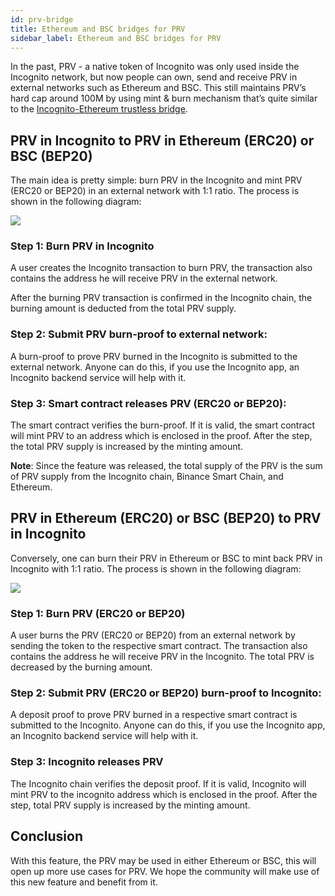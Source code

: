 ```yaml
---
id: prv-bridge
title: Ethereum and BSC bridges for PRV
sidebar_label: Ethereum and BSC bridges for PRV
---
```




In the past, PRV - a native token of Incognito was only used inside the Incognito network, but now people can own, send and receive PRV in external networks such as Ethereum and BSC. This still maintains PRV’s hard cap around 100M by using mint & burn mechanism that’s quite similar to the [Incognito-Ethereum trustless bridge](https://we.incognito.org/t/incognito-mode-for-ethereum/53).

## PRV in Incognito to PRV in Ethereum (ERC20) or BSC (BEP20)

The main idea is pretty simple: burn PRV in the Incognito and mint PRV (ERC20 or BEP20) in an external network with 1:1 ratio. The process is shown in the following diagram:

![](https://incognito-discourse.s3-us-west-2.amazonaws.com/original/2X/2/2265af444cd7427be97a80cb5aac7f1e78e940d2.jpeg)

### Step 1: Burn PRV in Incognito

A user creates the Incognito transaction to burn PRV, the transaction also contains the address he will receive PRV in the external network.

After the burning PRV transaction is confirmed in the Incognito chain, the burning amount is deducted from the total PRV supply.

### Step 2: Submit PRV burn-proof to external network:

A burn-proof to prove PRV burned in the Incognito is submitted to the external network. Anyone can do this, if you use the Incognito app, an Incognito backend service will help with it.

### Step 3: Smart contract releases PRV (ERC20 or BEP20):

The smart contract verifies the burn-proof. If it is valid, the smart contract will mint PRV to an address which is enclosed in the proof. After the step, the total PRV supply is increased by the minting amount.

**Note**: Since the feature was released, the total supply of the PRV is the sum of PRV supply from the Incognito chain, Binance Smart Chain, and Ethereum.

## PRV in Ethereum (ERC20) or BSC (BEP20) to PRV in Incognito

Conversely, one can burn their PRV in Ethereum or BSC to mint back PRV in Incognito with 1:1 ratio. The process is shown in the following diagram:

![](https://incognito-discourse.s3-us-west-2.amazonaws.com/original/2X/0/0ee674148ad1ded6c2a9d4da8764e2d9fa5de17e.jpeg)

### Step 1: Burn PRV (ERC20 or BEP20)

A user burns the PRV (ERC20 or BEP20) from an external network by sending the token to the respective smart contract. The transaction also contains the address he will receive PRV in the Incognito. The total PRV is decreased by the burning amount.

### Step 2: Submit PRV (ERC20 or BEP20) burn-proof to Incognito:

A deposit proof to prove PRV burned in a respective smart contract is submitted to the Incognito. Anyone can do this, if you use the Incognito app, an Incognito backend service will help with it.

### Step 3: Incognito releases PRV

The Incognito chain verifies the deposit proof. If it is valid, Incognito will mint PRV to the incognito address which is enclosed in the proof. After the step, total PRV supply is increased by the minting amount.

## Conclusion

With this feature, the PRV may be used in either Ethereum or BSC, this will open up more use cases for PRV. We hope the community will make use of this new feature and benefit from it.